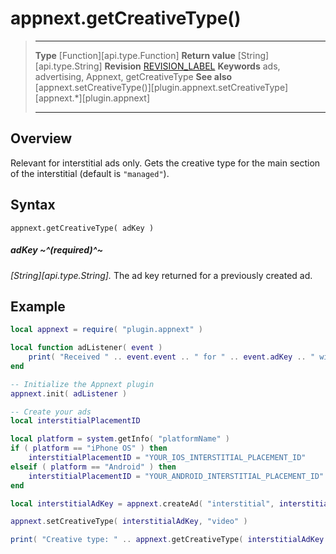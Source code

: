 # appnext.getCreativeType()

> --------------------- ------------------------------------------------------------------------------------------
> __Type__              [Function][api.type.Function]
> __Return value__      [String][api.type.String]
> __Revision__          [REVISION_LABEL](REVISION_URL)
> __Keywords__          ads, advertising, Appnext, getCreativeType
> __See also__          [appnext.setCreativeType()][plugin.appnext.setCreativeType]
>						[appnext.*][plugin.appnext]
> --------------------- ------------------------------------------------------------------------------------------


## Overview

Relevant for interstitial ads only. Gets the creative type for the main section of the interstitial <nobr>(default is `"managed"`)</nobr>.


## Syntax

	appnext.getCreativeType( adKey )

##### adKey ~^(required)^~
_[String][api.type.String]._ The ad key returned for a previously created ad.


## Example

``````lua
local appnext = require( "plugin.appnext" )

local function adListener( event )
	print( "Received " .. event.event .. " for " .. event.adKey .. " with message: " .. event.message )
end

-- Initialize the Appnext plugin
appnext.init( adListener )

-- Create your ads
local interstitialPlacementID

local platform = system.getInfo( "platformName" )
if ( platform == "iPhone OS" ) then
    interstitialPlacementID = "YOUR_IOS_INTERSTITIAL_PLACEMENT_ID"
elseif ( platform == "Android" ) then
    interstitialPlacementID = "YOUR_ANDROID_INTERSTITIAL_PLACEMENT_ID"
end

local interstitialAdKey = appnext.createAd( "interstitial", interstitialPlacementID )

appnext.setCreativeType( interstitialAdKey, "video" )

print( "Creative type: " .. appnext.getCreativeType( interstitialAdKey ) )
``````

